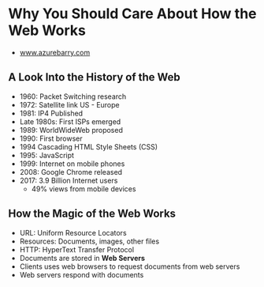 # Why You Should Care About How the Web Works

* www.azurebarry.com

## A Look Into the History of the Web
* 1960: Packet Switching research
* 1972: Satellite link US - Europe
* 1981: IP4 Published
* Late 1980s: First ISPs emerged
* 1989: WorldWideWeb proposed
* 1990: First browser
* 1994 Cascading HTML Style Sheets (CSS)
* 1995: JavaScript
* 1999: Internet on mobile phones
* 2008: Google Chrome released
* 2017: 3.9 Billion Internet users
  * 49% views from mobile devices

## How the Magic of the Web Works
* URL: Uniform Resource Locators
* Resources: Documents, images, other files
* HTTP: HyperText Transfer Protocol
* Documents are stored in **Web Servers**
* Clients uses web browsers to request documents from web servers
* Web servers respond with documents

